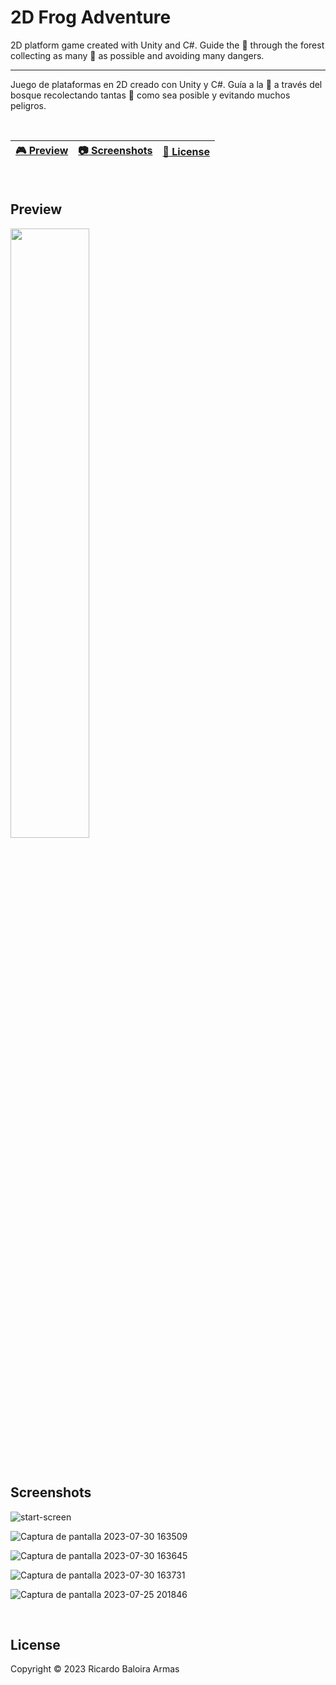 # 2D Frog Adventure

2D platform game created with Unity and C#. 
Guide the 🐸 through the forest collecting as many 🍓 as possible and avoiding many dangers.

---------------------------------------------

Juego de plataformas en 2D creado con Unity y C#.
Guía a la 🐸 a través del bosque recolectando tantas 🍓 como sea posible y evitando muchos peligros.

<br>

| [🎮 Preview](#preview) | [:camera: Screenshots](#screenshots) | [🔖 License](#license) |
| --------------- | -------- | ----------- |

<br>

## Preview

[<img src="https://cdn.pixabay.com/photo/2019/06/25/12/59/click-here-4298145_1280.png" width="50%">](https://www.youtube.com/watch?v=y96_xUaDqOA&ab_channel=ilarioRaio "Preview 2D Frog Adventure")


<br>

## Screenshots

![start-screen](https://github.com/ricardobar96/2D-Frog-Adventure/assets/73242474/ae8dc44b-5b38-4f85-8ec0-ea19b3eb8fc0)


![Captura de pantalla 2023-07-30 163509](https://github.com/ricardobar96/2D-Frog-Adventure/assets/73242474/5926400d-508a-471a-ae5b-cc21bdb7f07a)


![Captura de pantalla 2023-07-30 163645](https://github.com/ricardobar96/2D-Frog-Adventure/assets/73242474/7981f596-ca94-4836-bd01-a8ae4f1f6bdb)


![Captura de pantalla 2023-07-30 163731](https://github.com/ricardobar96/2D-Frog-Adventure/assets/73242474/ffcedc1c-6709-4c81-8425-59d80c4a9f47)


![Captura de pantalla 2023-07-25 201846](https://github.com/ricardobar96/2D-Frog-Adventure/assets/73242474/2ea5f9b9-3a30-49ae-8614-6f3eaf22f1d7)

<br>

## License
Copyright ©️ 2023 Ricardo Baloira Armas
